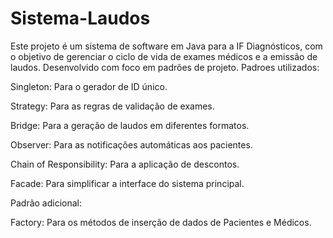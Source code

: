 # Sistema-Laudos

Este projeto é um sistema de software em Java para a IF Diagnósticos, com o objetivo de gerenciar o ciclo de vida de exames médicos e a emissão de laudos. Desenvolvido com foco em padrões de projeto.
Padroes utilizados:

Singleton: Para o gerador de ID único.

Strategy: Para as regras de validação de exames.

Bridge: Para a geração de laudos em diferentes formatos.

Observer: Para as notificações automáticas aos pacientes.

Chain of Responsibility: Para a aplicação de descontos.

Facade: Para simplificar a interface do sistema principal.


Padrão adicional:

Factory: Para os métodos de inserção de dados de Pacientes e Médicos.
